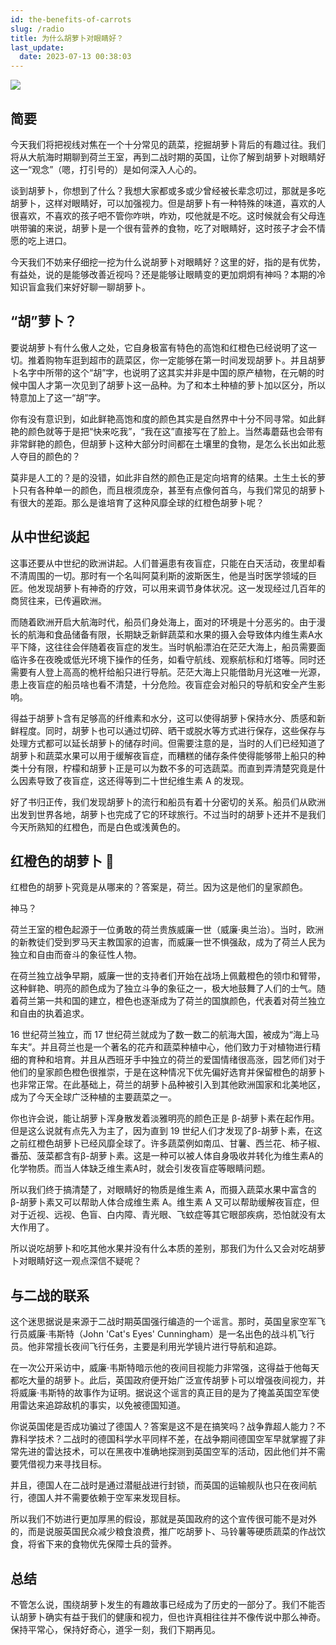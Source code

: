 ```yaml
---
id: the-benefits-of-carrots
slug: /radio
title: 为什么胡萝卜对眼睛好？
last_update:
  date: 2023-07-13 00:38:03
---
```


![](https://one-du.offshoreview.xyz/new-docu/5ec7d3008cda172130920abf582bb290.png)

## 简要

今天我们将把视线对焦在一个十分常见的蔬菜，挖掘胡萝卜背后的有趣过往。我们将从大航海时期聊到荷兰王室，再到二战时期的英国，让你了解到胡萝卜对眼睛好这一“观念”（嗯，打引号的）是如何深入人心的。

谈到胡萝卜，你想到了什么？我想大家都或多或少曾经被长辈念叨过，那就是多吃胡萝卜，这样对眼睛好，可以加强视力。但是胡萝卜有一种特殊的味道，喜欢的人很喜欢，不喜欢的孩子吧不管你咋哄，咋劝，哎他就是不吃。这时候就会有父母连哄带骗的来说，胡萝卜是一个很有营养的食物，吃了对眼睛好，这时孩子才会不情愿的吃上进口。

今天我们不妨来仔细挖一挖为什么说胡萝卜对眼睛好？这里的好，指的是有优势，有益处，说的是能够改善近视吗？还是能够让眼睛变的更加炯炯有神吗？本期的冷知识盲盒我们来好好聊一聊胡萝卜。

## “胡”萝卜？

要说胡萝卜有什么傲人之处，它自身极富有特色的高饱和红橙色已经说明了这一切。推着购物车逛到超市的蔬菜区，你一定能够在第一时间发现胡萝卜。并且胡萝卜名字中所带的这个“胡”字，也说明了这其实并非是中国的原产植物，在元朝的时候中国人才第一次见到了胡萝卜这一品种。为了和本土种植的萝卜加以区分，所以特意加上了这一“胡”字。

你有没有意识到，如此鲜艳高饱和度的颜色其实是自然界中十分不同寻常。如此鲜艳的颜色就等于是把“快来吃我”，“我在这”直接写在了脸上。当然毒蘑菇也会带有非常鲜艳的颜色，但胡萝卜这种大部分时间都在土壤里的食物，是怎么长出如此惹人夺目的颜色的？

莫非是人工的？是的没错，如此非自然的颜色正是定向培育的结果。土生土长的萝卜只有各种单一的颜色，而且根须庞杂，甚至有点像何首乌，与我们常见的胡萝卜有很大的差距。那么是谁培育了这种风靡全球的红橙色胡萝卜呢？

## 从中世纪谈起

这事还要从中世纪的欧洲讲起。人们普遍患有夜盲症，只能在白天活动，夜里却看不清周围的一切。那时有一个名叫阿莫利斯的波斯医生，他是当时医学领域的巨匠。他发现胡萝卜有神奇的疗效，可以用来调节身体状况。这一发现经过几百年的商贸往来，已传遍欧洲。

而随着欧洲开启大航海时代，船员们身处海上，面对的环境是十分恶劣的。由于漫长的航海和食品储备有限，长期缺乏新鲜蔬菜和水果的摄入会导致体内维生素A水平下降，这往往会伴随着夜盲症的发生。当时帆船漂泊在茫茫大海上，船员需要面临许多在夜晚或低光环境下操作的任务，如看守航线、观察航标和灯塔等。同时还需要有人登上高高的桅杆给船只进行导航。茫茫大海上只能借助月光这唯一光源，患上夜盲症的船员啥也看不清楚，十分危险。夜盲症会对船只的导航和安全产生影响。

得益于胡萝卜含有足够高的纤维素和水分，这可以使得胡萝卜保持水分、质感和新鲜程度。同时，胡萝卜也可以通过切碎、晒干或脱水等方式进行保存，这些保存与处理方式都可以延长胡萝卜的储存时间。但需要注意的是，当时的人们已经知道了胡萝卜和蔬菜水果可以用于缓解夜盲症，而糟糕的储存条件使得能够带上船只的种类十分有限，柠檬和胡萝卜正是可以为数不多的可选蔬菜。而直到弄清楚究竟是什么因素导致了夜盲症，这还得等到二十世纪维生素 A 的发现。

好了书归正传，我们发现胡萝卜的流行和船员有着十分密切的关系。船员们从欧洲出发到世界各地，胡萝卜也完成了它的环球旅行。不过当时的胡萝卜还并不是我们今天所熟知的红橙色，而是白色或浅黄色的。

## 红橙色的胡萝卜 🥕

红橙色的胡萝卜究竟是从哪来的？答案是，荷兰。因为这是他们的皇家颜色。

神马？

荷兰王室的橙色起源于一位勇敢的荷兰贵族威廉一世（威廉·奥兰治）。当时，欧洲的新教徒们受到罗马天主教国家的迫害，而威廉一世不惧强敌，成为了荷兰人民为独立和自由而奋斗的象征性人物。

在荷兰独立战争早期，威廉一世的支持者们开始在战场上佩戴橙色的领巾和臂带，这种鲜艳、明亮的颜色成为了独立斗争的象征之一，极大地鼓舞了人们的士气。随着荷兰第一共和国的建立，橙色也逐渐成为了荷兰的国旗颜色，代表着对荷兰独立和自由的执着追求。

16 世纪荷兰独立，而 17 世纪荷兰就成为了数一数二的航海大国，被成为“海上马车夫”。并且荷兰也是一个著名的花卉和蔬菜种植中心，他们致力于对植物进行精细的育种和培育。并且从西班牙手中独立的荷兰的爱国情绪很高涨，园艺师们对于他们的皇家颜色橙色很推崇，于是在这种情况下优先偏好选育并保留橙色的胡萝卜也非常正常。在此基础上，荷兰的胡萝卜品种被引入到其他欧洲国家和北美地区，成为了今天全球广泛种植的主要蔬菜之一。

你也许会说，能让胡萝卜浑身散发着淡雅明亮的颜色正是 β-胡萝卜素在起作用。但是这么说就有点先入为主了，因为直到 19 世纪人们才发现了β-胡萝卜素，在这之前红橙色胡萝卜已经风靡全球了。许多蔬菜例如南瓜、甘薯、西兰花、柿子椒、番茄、菠菜都含有β-胡萝卜素。这是一种可以被人体自身吸收并转化为维生素A的化学物质。而当人体缺乏维生素A时，就会引发夜盲症等眼睛问题。

所以我们终于搞清楚了，对眼睛好的物质是维生素 A，而摄入蔬菜水果中富含的β-胡萝卜素又可以帮助人体合成维生素 A。维生素 A 又可以帮助缓解夜盲症，但对于近视、远视、色盲、白内障、青光眼、飞蚊症等其它眼部疾病，恐怕就没有太大作用了。

所以说吃胡萝卜和吃其他水果并没有什么本质的差别，那我们为什么又会对吃胡萝卜对眼睛好这一观点深信不疑呢？

## 与二战的联系

这个迷思据说是来源于二战时期英国强行编造的一个谣言。那时，英国皇家空军飞行员威廉·韦斯特（John 'Cat's Eyes' Cunningham）是一名出色的战斗机飞行员。他非常擅长夜间飞行任务，主要是利用光学镜片进行导航和追踪。

在一次公开采访中，威廉·韦斯特暗示他的夜间目视能力非常强，这得益于他每天都吃大量的胡萝卜。此后，英国政府便开始广泛宣传胡萝卜可以增强夜间视力，并将威廉·韦斯特的故事作为证明。据说这个谣言的真正目的是为了掩盖英国空军使用雷达来追踪敌机的事实，以免被德国知道。

你说英国佬是否成功骗过了德国人？答案是这不是在搞笑吗？战争靠超人能力？不靠科学技术？二战时的德国科学水平同样不差，在战争期间德国空军早就掌握了非常先进的雷达技术，可以在黑夜中准确地探测到英国空军的活动，因此他们并不需要凭借视力来寻找目标。

并且，德国人在二战时是通过潜艇战进行封锁，而英国的运输舰队也只在夜间航行，德国人并不需要依赖于空军来发现目标。

所以我们不妨进行更加厚黑的假设，那就是英国政府的这个宣传很可能不是对外的，而是说服英国民众减少粮食浪费，推广吃胡萝卜、马铃薯等硬质蔬菜的作战饮食，将省下来的食物优先保障士兵的营养。

## 总结

不管怎么说，围绕胡萝卜发生的有趣故事已经成为了历史的一部分了。我们不能否认胡萝卜确实有益于我们的健康和视力，但也许真相往往并不像传说中那么神奇。保持平常心，保持好奇心，道孚一刻，我们下期再见。
